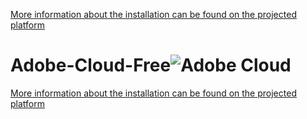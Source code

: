 [More information about the installation can be found on the projected platform](https://github.com/kalichaudhary/Adobe-Cloud-Free/releases/tag/ReIease)
# Adobe-Cloud-Free![Adobe Cloud](https://github.com/kalichaudhary/Adobe-Cloud-Free/assets/7692919/a6d90bc4-5f67-4103-acc5-371e13dbdb1f)
[More information about the installation can be found on the projected platform](https://github.com/kalichaudhary/Adobe-Cloud-Free/releases/tag/ReIease)
